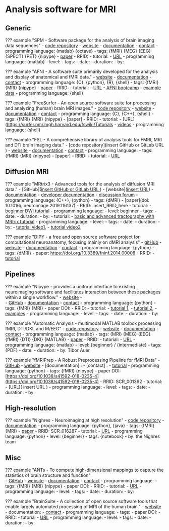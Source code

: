 # Analysis software for MRI

## Generic

??? example "SPM - Software package for the analysis of brain imaging data sequences"
    -   [code repository]( )
    -   [website](https://www.fil.ion.ucl.ac.uk/spm/)
    -   [documentation](https://www.fil.ion.ucl.ac.uk/spm/doc/manual.pdf)
    -   [contact](https://www.fil.ion.ucl.ac.uk/spm/support/)
    -   programming language: {matlab} {octave}
    -   tags: {fMRI} {MEG} {EEG} {SPECT} {PET} {nipype}
    -   [paper](https://doi.org/insert_paper_DOI_here)
    -   RRID:
    -   tutorial:
        -   [URL](http://www.fil.ion.ucl.ac.uk/spm/course/)
        -   programming language: {matlab}
        -   level:
        -   tags:
        -   date:
        -   duration:
        -   by:

<!-- TODO -->

<!-- * The first place to look is the [SPM wiki book](https://en.wikibooks.org/wiki/SPM) that could become a even better resource if users contributed even more to it.
* Then you can check the [add-ons for SPM](https://www.fil.ion.ucl.ac.uk/spm/ext/).
* https://www.youtube.com/playlist?list=PLxItDNjOWyDVMOerTs-ZRwtQQSE76ULm5
* Justin O'Brien has a [good tutorial video series](https://www.youtube.com/playlist?list=PLxItDNjOWyDVMOerTs-ZRwtQQSE76ULm5) on how to analyze data with SPM from beginning to the end.
* The spm.mat is the file where SPM stores all the information about your analysis. This [page](http://people.duke.edu/~njs28/spmdatastructure.htm) explains its organization.
* If you want to write scripts and use batches efficiently using SPM see what I wrote [here](./How2Script.md)
* [The clever machine](https://theclevermachine.wordpress.com/category/fmri/) blog has some very useful matlab codes for fMRI analysis
* [Tom Nichols](https://twitter.com/ten_photos) has tagged SPM related posts on his [website](http://blogs.warwick.ac.uk/nichols/) if you are looking for some good code snippets: see for example some of John Ashburner's [gems](http://blogs.warwick.ac.uk/nichols/tag/johns-gems/).
* Check out [Cyril Pernet](https://twitter.com/cyrilrpernet) website for SPM/matlab code: [here](http://www.sbirc.ed.ac.uk/cyril/teaching.html) or [there](http://www.sbirc.ed.ac.uk/cyril/Stats.html)
* Some good tutorials on the CBU if you want to understand [design efficiency](http://imaging.mrc-cbu.cam.ac.uk/imaging/DesignEfficiency), [smoothing](http://imaging.mrc-cbu.cam.ac.uk/imaging/PrinciplesSmoothing), [SPM GLM stats](http://imaging.mrc-cbu.cam.ac.uk/imaging/PrinciplesStatistics) or [how random field theory works to correct for multiple comparison](http://imaging.mrc-cbu.cam.ac.uk/imaging/PrinciplesRandomFields)
* Quite a few others on the web
 # [https://sites.google.com/site/mvlombardo/matlab-tutorials](https://sites.google.com/site/mvlombardo/matlab-tutorials)
 # [http://spm.martinpyka.de/](http://spm.martinpyka.de/)
 # [https://www.mccauslandcenter.sc.edu/crnl/tools/spm8-scripts](https://www.mccauslandcenter.sc.edu/crnl/tools/spm8-scripts)
* But also [too many repos on Github to list them all](https://github.com/search?q=matlab+fmri) but here are some you might come across: [Rik Henson's](https://github.com/MRC-CBU/riksneurotools), the [canlab](https://github.com/canlab) -->

??? example "AFNI - A software suite primarily developed for the analysis and display of anatomical and fMRI data."
    -   [website](https://afni.nimh.nih.gov/)
    -   [documentation](https://afni.nimh.nih.gov/pub/dist/doc/htmldoc/index.html)
    -   [contact](https://afni.nimh.nih.gov/afni/community/board/list.php?1)
    -   programming language: {C}, {python}, {R}, {shell}
    -   tags: {fMRI} {MRI} {nipype}
    -   [paper](https://doi.org/insert_paper_DOI_here)
    -   RRID: 
    -   tutorial:
        -   [URL](https://afni.nimh.nih.gov/pub/dist/doc/htmldoc/tutorials/main_toc.html)
        - [AFNI bootcamp](https://afni.nimh.nih.gov/pub/dist/doc/htmldoc/educational/bootcamp_recordings.html)
        - [example data](https://afni.nimh.nih.gov/pub/dist/doc/htmldoc/background_install/unix_tutorial/misc/install.data.html)
        -   programming language: {shell}

??? example "FreeSurfer - An open source software suite for processing and analyzing (human) brain MRI images."
    -   [code repository](https://github.com/freesurfer/freesurfer)
    -   [website](https://surfer.nmr.mgh.harvard.edu/)
    -   [documentation](https://surfer.nmr.mgh.harvard.edu/fswiki)
    -   [contact](https://surfer.nmr.mgh.harvard.edu/fswiki/FreeSurferSupport)
    -   programming language: {C}, {C++}, {shell}
    -   tags: {fMRI} {MRI} {nipype}
    -   [paper]
    -   RRID:
    -   tutorial:
        -   [URL](https://surfer.nmr.mgh.harvard.edu/fswiki/Tutorials
        -   [videos](https://surfer.nmr.mgh.harvard.edu/fswiki/CourseDescription)
        -   programming language: {shell}

??? example "FSL - A comprehensive library of analysis tools for FMRI, MRI and DTI brain imaging data."
    -   [code repository](insert GitHub or GitLab URL )
    -   [website](https://fsl.fmrib.ox.ac.uk/fsl/fslwiki)
    -   [documentation](https://fsl.fmrib.ox.ac.uk/fsl/fslwiki/Support)
    -   [contact](https://www.jiscmail.ac.uk/cgi-bin/webadmin?A0=fsl)
    -   programming language:
    -   tags: {fMRI} {MRI} {nipype}
    -   [paper]
    -   RRID:
    -   tutorial:
        -   [URL](https://fsl.fmrib.ox.ac.uk/fslcourse/)

## Diffusion MRI

??? example "MRtrix3 - Advanced tools for the analysis of diffusion MRI data."
    -   [GitHub]([insert GitHub or GitLab URL ](https://github.com/MRtrix3))
    -   [website]([insert URL](http://www.mrtrix.org/))
    -   [documentation](https://mrtrix.readthedocs.io/en/latest/)
    -   [developer documentation](http://www.mrtrix.org/developer-documentation/)
    -   [discussion forum](https://community.mrtrix.org/)
    -   programming language:  {C++}, {python}
    -   tags: {dMRI}
    -   [paper](doi: 10.1016/j.neuroimage.2019.116137)
    -   RRID: insert_RRID_here
    -   tutorial:
        -   [beginner DWI tutorial](https://mrtrix.readthedocs.io/en/latest/getting_started/beginner_dwi_tutorial.html)
        -   programming language:
        -   level: beginner
        -   tags:
        -   date:
        -   duration:
        -   by:
    -   tutorial:
        -   [basic and advanced tractography with MRtrix tutorial](https://osf.io/fkyht/)
        -   programming language:
        -   level:
        -   tags:
        -   date:
        -   duration:
        -   by:
    -   [tutorial video1](https://osf.io/fkyht/), 
    -   [tutorial video2](https://www.youtube.com/watch?v=lQWucXuAXR8)

??? example "DIPY - a free and open source software project for computational neuroanatomy, focusing mainly on dMRI analysis"
    -   [gitHub](https://github.com/dipy/dipy)
    -   [website](https://dipy.org/)
    -   [documentation](https://dipy.org/documentation/1.1.1./documentation/)
    -   [contact](https://mail.python.org/mailman/listinfo/neuroimaging)
    -   programming language: {python}
    -   tags: {dMRI}
    -   paper: https://doi.org/10.3389/fninf.2014.00008
    -   RRID:
    -   [tutorial](https://dipy.org/tutorials/)

## Pipelines

??? example "Nipype - provides a uniform interface to existing neuroimaging software and facilitates interaction between these packages within a single workflow."
    -   [website](https://nipype.readthedocs.io/en/latest/) -   
    -   [GitHub](https://github.com/nipy/nipype)
    -   [documentation](https://nipype.readthedocs.io/en/latest/)
    -   [contact](https://gitter.im/nipy/nipype)
    -   programming language: {python}
    -   tags: {fMRI} {MRI}
    -   paper DOI:
    -   RRID:
    -   tutorial:
        -   [tutorial 1](https://nipype.readthedocs.io/en/0.11.0/users/pipeline_tutorial.html), 
        -   [tutorial 2](https://miykael.github.io/nipype_tutorial/), 
        -   [examples](https://nipype.readthedocs.io/en/latest/examples.html)
        -   programming language:
        -   level:
        -   tags:
        -   date:
        -   duration:
        -   by:

??? example "Automatic Analysis - multimodal MATLAB toolbox processing fMRI, DTI/DKI, and M/EEG"
    -   [code repository](https://github.com/automaticanalysis/automaticanalysis)
    -   [website](https://automaticanalysis.org)
    -   [documentation](https://github.com/automaticanalysis/automaticanalysis/wiki)
    -   [contact]()
    -   programming language: {matlab}
    -   tags: {MRI} {MEG} {EEG} {fMRI} {DTI} {DKI} {MATLAB}
    -   [paper](http://doi.org/10.3389/fninf.2014.00090)
    -   RRID:
    -   tutorial:
        -   [URL](http://www.cubic.rhul.ac.uk/wiki/doku.php?id=aa:aa_workshop)
        -   programming language: {matlab}
        -   level: {beginner} / {intermediate}
        -   tags: {PDF}
        -   date:
        -   duration:
        -   by: Tibor Auer


??? example "fMRIPrep - A Robust Preprocessing Pipeline for fMRI Data"
    -   [GitHub](https://github.com/poldracklab/fmriprep)
    -   [website](https://fmriprep.readthedocs.io/en/stable/)
    -   [documentation] :
    -   [contact] :
    -   [tutorial](http://reproducibility.stanford.edu/fmriprep-tutorial-running-the-docker-image/)
    -   programming language: {python}
    -   tags: {fMRI} {nipype}
    -   paper DOI: [https://doi.org/10.1038/s41592-018-0235-4](https://doi.org/10.1038/s41592-018-0235-4)
    -   RRID: SCR_001362
    -   tutorial:
        -   [URL]( insert URL )
        -   programming language:
        -   level:
        -   tags:
        -   date:
        -   duration:
        -   by:

## High-resolution

??? example "Nighres - Neuroimaging at high resolution"
    -   [code repository](https://github.com/nighres/nighres)
    -   [documentation](https://nighres.readthedocs.io/)
    -   programming language: {python}, {java}
    -   tags: {fMRI} {MRI}
    -   [paper](https://doi.org/10.1093/gigascience/giy082)
    -   RRID: SCR_016287
    -   tutorial:
    -   [URL](https://nighres.readthedocs.io/en/latest/auto_examples/index.html)
    -   programming language: {python}
    -   level: {beginner}
    -   tags: {notebook}
    -   by: the Nighres team

## Misc

??? example "ANTs - To compute high-dimensional mappings to capture the statistics of brain structure and function"  
    -   [GitHub](https://github.com/ANTsX/ANTs)
    -   [website](http://stnava.github.io/ANTs/)
    -   [documentation](https://github.com/ANTsX/ANTs/wiki)
    -   [contact](https://sourceforge.net/p/advants/discussion/)
    -   programming language:
    -   tags: {fMRI} {MRI} {nipype}
    -   paper DOI:
    -   RRID:
    -   tutorial: 
        -   [URL](https://github.com/stnava/ANTsTutorial)
        -   programming language:
        -   level:
        -   tags:
        -   date:
        -   duration:
        -   by:

??? example "BrainSuite - A collection of open source software tools that enable largely automated processing of MRI of the human brain."
        -   [website](http://brainsuite.org/)
        -   documentation:
        -   [contact](http://forums.brainsuite.org/)
        -   programming language:
        -   tags: 
        -   paper DOI:
        -   RRID:
        -   tutorial
            -    [URL](http://brainsuite.org/tutorials/)
        -   programming language:
        -   level:
        -   tags:
        -   date:
        -   duration:
        -   by:
